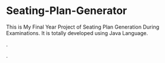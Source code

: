 # Seating-Plan-Generator

This is My Final Year Project of Seating Plan Generation During Examinations. It is totally developed using Java Language.













.











































































































































































































































































































.






































